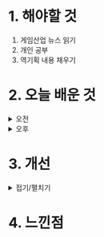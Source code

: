 
# 1. 해야할 것

1. 게임산업 뉴스 읽기 
2. 개인 공부  
3. 역기획 내용 채우기



# 2. 오늘 배운 것

<details>
<summary>오전</summary>


</details>


<details>
<summary>오후</summary>


</details>




# 3. 개선


<details>
<summary>접기/펼치기</summary>


</details>



# 4. 느낀점


